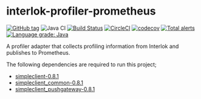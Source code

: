 # interlok-profiler-prometheus
[![GitHub tag](https://img.shields.io/github/tag/adaptris/interlok-profiler-prometheus.svg)](https://github.com/adaptris/interlok-profiler-prometheus/tags) ![Java CI](https://github.com/adaptris/interlok-profiler-prometheus/workflows/Java%20CI/badge.svg)  [![Build Status](https://travis-ci.org/adaptris/interlok-profiler-prometheus.svg?branch=develop)](https://travis-ci.org/adaptris/interlok-profiler-prometheus) [![CircleCI](https://circleci.com/gh/adaptris/interlok-profiler-prometheus/tree/develop.svg?style=svg)](https://circleci.com/gh/adaptris/interlok-profiler-prometheus/tree/develop) [![codecov](https://codecov.io/gh/adaptris/interlok-profiler-prometheus/branch/develop/graph/badge.svg)](https://codecov.io/gh/adaptris/interlok-profiler-prometheus) [![Total alerts](https://img.shields.io/lgtm/alerts/g/adaptris/interlok-profiler-prometheus.svg?logo=lgtm&logoWidth=18)](https://lgtm.com/projects/g/adaptris/interlok-profiler-prometheus/alerts/) [![Language grade: Java](https://img.shields.io/lgtm/grade/java/g/adaptris/interlok-profiler-prometheus.svg?logo=lgtm&logoWidth=18)](https://lgtm.com/projects/g/adaptris/interlok-profiler-prometheus/context:java)

A profiler adapter that collects profiling information from Interlok and publishes to Prometheus. 

The following dependencies are required to run this project;

- [simpleclient-0.8.1](https://mvnrepository.com/artifact/io.prometheus/simpleclient/0.8.1)
- [simpleclient_common-0.8.1](https://mvnrepository.com/artifact/io.prometheus/simpleclient_common/0.8.1)
- [simpleclient_pushgateway-0.8.1](https://mvnrepository.com/artifact/io.prometheus/simpleclient_pushgateway/0.8.1)
